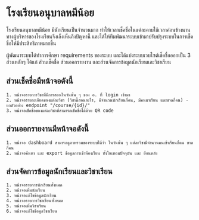 # โรงเรียนอนุบาลหมีน้อย

โรงเรียนอนุบาลหมีน้อย มีนักเรียนเป็นจำนวนมาก ทำให้เวลาเช็คชื่อในแต่ละคาบใช้เวลาค่อนข้างนาน
ทางผู้บริหารของโรงเรียนจึงเล็งเห็นถึงปัญหานี้ และได้ให้ทีมพัฒนาระบบเข้ามาปรับปรุงระบบในการเช็คชื่อให้มีประสิทธิภาพมากขึ้น

ผู้พัฒนาระบบได้ทำการศึกษา requirements ของระบบ และได้แบ่งระบบเวบไซต์เช็คชื่อออกเป็น 3 ส่วนหลักๆ ได้แก่  ส่วนเช็คชื่อ ส่วนออกรายงาน และส่วนจัดการข้อมูลนักเรียนและวิชาเรียน

  ## ส่วนเช็คชื่อมีหน้าจอดังนี้
    1. หน้าจอรายการวิชาที่มีการสอนในวันนั้น ๆ ของ อ. ที่ login เข้ามา
    2. หน้าจอรายละเอียดของแต่ละวิชา (วิชานี้สอนอะไร, มีจำนวนนักเรียนกี่คน, มีคนมาเรียน และขาดกี่คน) - ยกตัวอย่าง endpoint "/course/{id}/"
    3. หน้าจอเช็คชื่อของแต่ละวิชาที่สามารถเช็คชื่อได้ด้วย QR code

  ## ส่วนออกรายงานมีหน้าจอดังนี้
    1. หน้าจอ dashboard สามารถดูภาพรวมของระบบได้ว่า ในวันนั้น ๆ แต่ละวิชามีจำนวนคนเข้าเรียนกี่คน ขาดกี่คน
    2. หน้าจอค้นหา และ export ข้อมูลการเข้าห้องเรียน ทั้งในเทอมปัจจุบัน และ ย้อนหลัง

  ## ส่วนจัดการข้อมูลนักเรียนและวิชาเรียน
    1. หน้าจอรายการนักเรียนทั้งหมด
    2. หน้าจอเพิ่มนักเรียน
    3. หน้าจอแก้ไขข้อมูลนักเรียน
    4. หน้าจอรายการวิชาเรียนทั้งหมด
    5. หน้าจอเพิ่มวิชาเรียน
    6. หน้าจอแก้ไขข้อมูลวิชาเรียน
